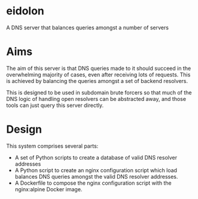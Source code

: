 # eidolon
A DNS server that balances queries amongst a number of servers

# Aims
The aim of this server is that DNS queries made to it should succeed in the overwhelming majority of cases, even after receiving lots of requests. This is achieved by balancing the queries amongst a set of backend resolvers.

This is designed to be used in subdomain brute forcers so that much of the DNS logic of handling open resolvers can be abstracted away, and those tools can just query this server directly.

# Design
This system comprises several parts:
- A set of Python scripts to create a database of valid DNS resolver addresses
- A Python script to create an nginx configuration script which load balances DNS queries amongst the valid DNS resolver addresses.
- A Dockerfile to compose the nginx configuration script with the nginx:alpine Docker image.


